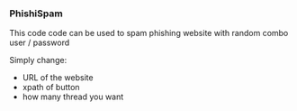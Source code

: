 ### PhishiSpam

This code code can be used to spam phishing website with random combo user / password

Simply change:
* URL of the website
* xpath of button
* how many thread you want

